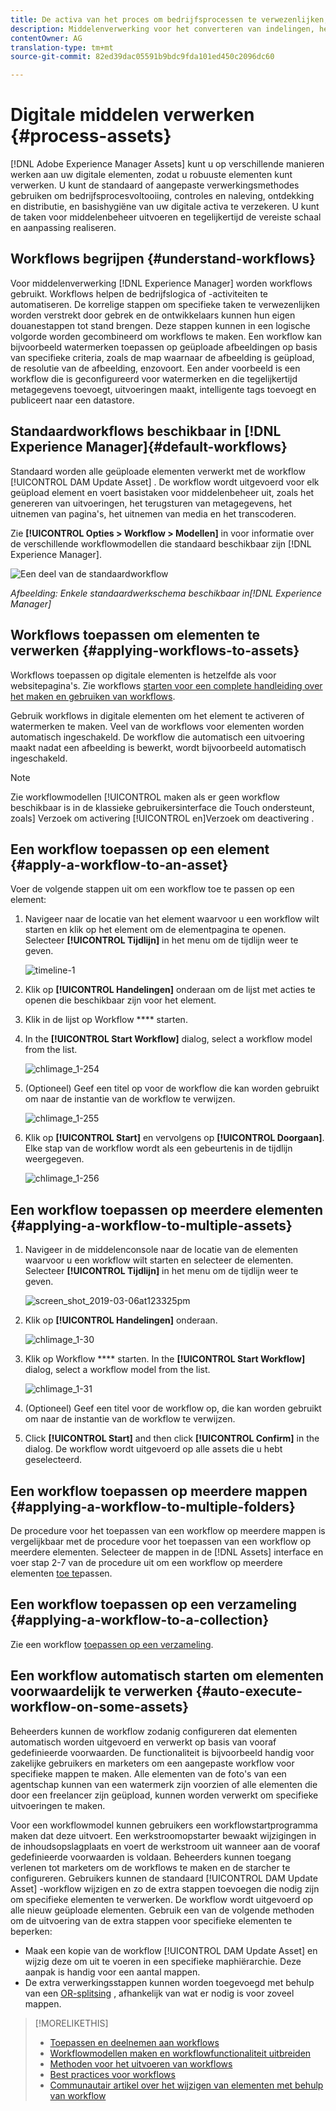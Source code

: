 ```yaml
---
title: De activa van het proces om bedrijfsprocessen te verwezenlijken, controles te doen, naleving te bereiken, en basishygiëne te handhaven
description: Middelenverwerking voor het converteren van indelingen, het maken van uitvoeringen, het beheren van elementen, het valideren van elementen en het uitvoeren van workflows.
contentOwner: AG
translation-type: tm+mt
source-git-commit: 82ed39dac05591b9bdc9fda101ed450c2096dc60

---
```



# Digitale middelen verwerken {#process-assets}

[!DNL Adobe Experience Manager Assets] kunt u op verschillende manieren werken aan uw digitale elementen, zodat u robuuste elementen kunt verwerken. U kunt de standaard of aangepaste verwerkingsmethodes gebruiken om bedrijfsprocesvoltooiing, controles en naleving, ontdekking en distributie, en basishygiëne van uw digitale activa te verzekeren. U kunt de taken voor middelenbeheer uitvoeren en tegelijkertijd de vereiste schaal en aanpassing realiseren.

## Workflows begrijpen {#understand-workflows}

Voor middelenverwerking [!DNL Experience Manager] worden workflows gebruikt. Workflows helpen de bedrijfslogica of -activiteiten te automatiseren. De korrelige stappen om specifieke taken te verwezenlijken worden verstrekt door gebrek en de ontwikkelaars kunnen hun eigen douanestappen tot stand brengen. Deze stappen kunnen in een logische volgorde worden gecombineerd om workflows te maken. Een workflow kan bijvoorbeeld watermerken toepassen op geüploade afbeeldingen op basis van specifieke criteria, zoals de map waarnaar de afbeelding is geüpload, de resolutie van de afbeelding, enzovoort. Een ander voorbeeld is een workflow die is geconfigureerd voor watermerken en die tegelijkertijd metagegevens toevoegt, uitvoeringen maakt, intelligente tags toevoegt en publiceert naar een datastore.

## Standaardworkflows beschikbaar in [!DNL Experience Manager]{#default-workflows}

Standaard worden alle geüploade elementen verwerkt met de workflow [!UICONTROL DAM Update Asset] . De workflow wordt uitgevoerd voor elk geüpload element en voert basistaken voor middelenbeheer uit, zoals het genereren van uitvoeringen, het terugsturen van metagegevens, het uitnemen van pagina&#39;s, het uitnemen van media en het transcoderen.

Zie **[!UICONTROL Opties > Workflow > Modellen]** in voor informatie over de verschillende workflowmodellen die standaard beschikbaar zijn [!DNL Experience Manager].

![Een deel van de standaardworkflow](assets/aem-default-workflows.png)

*Afbeelding: Enkele standaardwerkschema beschikbaar in[!DNL Experience Manager]*

## Workflows toepassen om elementen te verwerken {#applying-workflows-to-assets}

Workflows toepassen op digitale elementen is hetzelfde als voor websitepagina&#39;s. Zie workflows [starten voor een complete handleiding over het maken en gebruiken van workflows](/help/sites-authoring/workflows-participating.md).

Gebruik workflows in digitale elementen om het element te activeren of watermerken te maken. Veel van de workflows voor elementen worden automatisch ingeschakeld. De workflow die automatisch een uitvoering maakt nadat een afbeelding is bewerkt, wordt bijvoorbeeld automatisch ingeschakeld.

>[!NOTE]
>
>Zie workflowmodellen [!UICONTROL maken als er geen workflow beschikbaar is in de klassieke gebruikersinterface die Touch ondersteunt, zoals] Verzoek om activering [!UICONTROL en]Verzoek om deactivering [](/help/sites-developing/workflows-models.md#classic2touchui).

## Een workflow toepassen op een element {#apply-a-workflow-to-an-asset}

<!-- 
TBD: Add animated GIF for these steps instead of all these screenshots.
-->
Voer de volgende stappen uit om een workflow toe te passen op een element:

1. Navigeer naar de locatie van het element waarvoor u een workflow wilt starten en klik op het element om de elementpagina te openen. Selecteer **[!UICONTROL Tijdlijn]** in het menu om de tijdlijn weer te geven.

   ![timeline-1](assets/timeline.png)

1. Klik op **[!UICONTROL Handelingen]** onderaan om de lijst met acties te openen die beschikbaar zijn voor het element.

1. Klik in de lijst op Workflow **** starten.

1. In the **[!UICONTROL Start Workflow]** dialog, select a workflow model from the list.

   ![chlimage_1-254](assets/chlimage_1-50.png)

1. (Optioneel) Geef een titel op voor de workflow die kan worden gebruikt om naar de instantie van de workflow te verwijzen.

   ![chlimage_1-255](assets/chlimage_1-51.png)

1. Klik op **[!UICONTROL Start]** en vervolgens op **[!UICONTROL Doorgaan]**. Elke stap van de workflow wordt als een gebeurtenis in de tijdlijn weergegeven.

   ![chlimage_1-256](assets/chlimage_1-52.png)

## Een workflow toepassen op meerdere elementen {#applying-a-workflow-to-multiple-assets}

1. Navigeer in de middelenconsole naar de locatie van de elementen waarvoor u een workflow wilt starten en selecteer de elementen. Selecteer **[!UICONTROL Tijdlijn]** in het menu om de tijdlijn weer te geven.

   ![screen_shot_2019-03-06at123325pm](assets/chlimage_1-136.png)

1. Klik op **[!UICONTROL Handelingen]** onderaan.

   ![chlimage_1-30](assets/chlimage_1-137.png)

1. Klik op Workflow **** starten. In the **[!UICONTROL Start Workflow]** dialog, select a workflow model from the list.

   ![chlimage_1-31](assets/chlimage_1-138.png)

1. (Optioneel) Geef een titel voor de workflow op, die kan worden gebruikt om naar de instantie van de workflow te verwijzen.
1. Click **[!UICONTROL Start]** and then click **[!UICONTROL Confirm]** in the dialog. De workflow wordt uitgevoerd op alle assets die u hebt geselecteerd.

## Een workflow toepassen op meerdere mappen {#applying-a-workflow-to-multiple-folders}

De procedure voor het toepassen van een workflow op meerdere mappen is vergelijkbaar met de procedure voor het toepassen van een workflow op meerdere elementen. Selecteer de mappen in de [!DNL Assets] interface en voer stap 2-7 van de procedure uit om een workflow op meerdere elementen [toe te](/help/assets/assets-workflow.md#applying-a-workflow-to-multiple-assets)passen.

## Een workflow toepassen op een verzameling {#applying-a-workflow-to-a-collection}

Zie een workflow [toepassen op een verzameling](/help/assets/managing-collections-touch-ui.md#running-a-workflow-on-a-collection).

## Een workflow automatisch starten om elementen voorwaardelijk te verwerken {#auto-execute-workflow-on-some-assets}

Beheerders kunnen de workflow zodanig configureren dat elementen automatisch worden uitgevoerd en verwerkt op basis van vooraf gedefinieerde voorwaarden. De functionaliteit is bijvoorbeeld handig voor zakelijke gebruikers en marketers om een aangepaste workflow voor specifieke mappen te maken. Alle elementen van de foto&#39;s van een agentschap kunnen van een watermerk zijn voorzien of alle elementen die door een freelancer zijn geüpload, kunnen worden verwerkt om specifieke uitvoeringen te maken.

Voor een workflowmodel kunnen gebruikers een workflowstartprogramma maken dat deze uitvoert. Een werkstroomopstarter bewaakt wijzigingen in de inhoudsopslagplaats en voert de werkstroom uit wanneer aan de vooraf gedefinieerde voorwaarden is voldaan. Beheerders kunnen toegang verlenen tot marketers om de workflows te maken en de starcher te configureren. Gebruikers kunnen de standaard [!UICONTROL DAM Update Asset] -workflow wijzigen en zo de extra stappen toevoegen die nodig zijn om specifieke elementen te verwerken. De workflow wordt uitgevoerd op alle nieuw geüploade elementen. Gebruik een van de volgende methoden om de uitvoering van de extra stappen voor specifieke elementen te beperken:

* Maak een kopie van de workflow [!UICONTROL DAM Update Asset] en wijzig deze om uit te voeren in een specifieke maphiërarchie. Deze aanpak is handig voor een aantal mappen.
* De extra verwerkingsstappen kunnen worden toegevoegd met behulp van een [OR-splitsing](/help/sites-developing/workflows-step-ref.md#or-split) , afhankelijk van wat er nodig is voor zoveel mappen.

>[!MORELIKETHIS]
>
>* [Toepassen en deelnemen aan workflows](/help/sites-authoring/workflows.md)
>* [Workflowmodellen maken en workflowfunctionaliteit uitbreiden](/help/sites-developing/workflows.md)
>* [Methoden voor het uitvoeren van workflows](/help/sites-administering/workflows-starting.md)
>* [Best practices voor workflows](/help/sites-developing/workflows-best-practices.md)
>* [Communautair artikel over het wijzigen van elementen met behulp van workflow](https://helpx.adobe.com/experience-manager/using/modify_asset_workflow.html)

